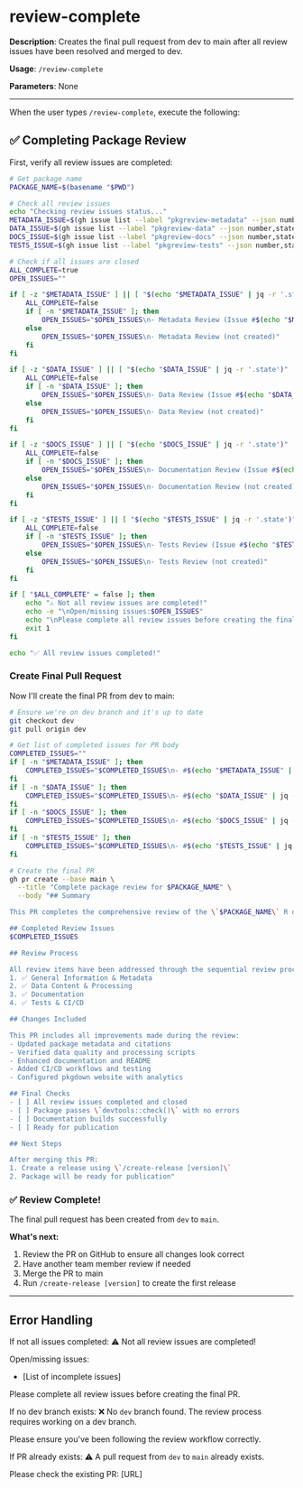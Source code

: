 # review-complete

**Description**: Creates the final pull request from dev to main after all review issues have been resolved and merged to dev.

**Usage**: `/review-complete`

**Parameters**: None

---

When the user types `/review-complete`, execute the following:

## ✅ Completing Package Review

First, verify all review issues are completed:

```bash
# Get package name
PACKAGE_NAME=$(basename "$PWD")

# Check all review issues
echo "Checking review issues status..."
METADATA_ISSUE=$(gh issue list --label "pkgreview-metadata" --json number,state,title --jq '.[0] // empty')
DATA_ISSUE=$(gh issue list --label "pkgreview-data" --json number,state,title --jq '.[0] // empty')
DOCS_ISSUE=$(gh issue list --label "pkgreview-docs" --json number,state,title --jq '.[0] // empty')
TESTS_ISSUE=$(gh issue list --label "pkgreview-tests" --json number,state,title --jq '.[0] // empty')

# Check if all issues are closed
ALL_COMPLETE=true
OPEN_ISSUES=""

if [ -z "$METADATA_ISSUE" ] || [ "$(echo "$METADATA_ISSUE" | jq -r '.state')" != "CLOSED" ]; then
    ALL_COMPLETE=false
    if [ -n "$METADATA_ISSUE" ]; then
        OPEN_ISSUES="$OPEN_ISSUES\n- Metadata Review (Issue #$(echo "$METADATA_ISSUE" | jq -r '.number'))"
    else
        OPEN_ISSUES="$OPEN_ISSUES\n- Metadata Review (not created)"
    fi
fi

if [ -z "$DATA_ISSUE" ] || [ "$(echo "$DATA_ISSUE" | jq -r '.state')" != "CLOSED" ]; then
    ALL_COMPLETE=false
    if [ -n "$DATA_ISSUE" ]; then
        OPEN_ISSUES="$OPEN_ISSUES\n- Data Review (Issue #$(echo "$DATA_ISSUE" | jq -r '.number'))"
    else
        OPEN_ISSUES="$OPEN_ISSUES\n- Data Review (not created)"
    fi
fi

if [ -z "$DOCS_ISSUE" ] || [ "$(echo "$DOCS_ISSUE" | jq -r '.state')" != "CLOSED" ]; then
    ALL_COMPLETE=false
    if [ -n "$DOCS_ISSUE" ]; then
        OPEN_ISSUES="$OPEN_ISSUES\n- Documentation Review (Issue #$(echo "$DOCS_ISSUE" | jq -r '.number'))"
    else
        OPEN_ISSUES="$OPEN_ISSUES\n- Documentation Review (not created)"
    fi
fi

if [ -z "$TESTS_ISSUE" ] || [ "$(echo "$TESTS_ISSUE" | jq -r '.state')" != "CLOSED" ]; then
    ALL_COMPLETE=false
    if [ -n "$TESTS_ISSUE" ]; then
        OPEN_ISSUES="$OPEN_ISSUES\n- Tests Review (Issue #$(echo "$TESTS_ISSUE" | jq -r '.number'))"
    else
        OPEN_ISSUES="$OPEN_ISSUES\n- Tests Review (not created)"
    fi
fi

if [ "$ALL_COMPLETE" = false ]; then
    echo "⚠️ Not all review issues are completed!"
    echo -e "\nOpen/missing issues:$OPEN_ISSUES"
    echo "\nPlease complete all review issues before creating the final PR."
    exit 1
fi

echo "✅ All review issues completed!"
```

### Create Final Pull Request

Now I'll create the final PR from dev to main:

```bash
# Ensure we're on dev branch and it's up to date
git checkout dev
git pull origin dev

# Get list of completed issues for PR body
COMPLETED_ISSUES=""
if [ -n "$METADATA_ISSUE" ]; then
    COMPLETED_ISSUES="$COMPLETED_ISSUES\n- #$(echo "$METADATA_ISSUE" | jq -r '.number'): $(echo "$METADATA_ISSUE" | jq -r '.title')"
fi
if [ -n "$DATA_ISSUE" ]; then
    COMPLETED_ISSUES="$COMPLETED_ISSUES\n- #$(echo "$DATA_ISSUE" | jq -r '.number'): $(echo "$DATA_ISSUE" | jq -r '.title')"
fi
if [ -n "$DOCS_ISSUE" ]; then
    COMPLETED_ISSUES="$COMPLETED_ISSUES\n- #$(echo "$DOCS_ISSUE" | jq -r '.number'): $(echo "$DOCS_ISSUE" | jq -r '.title')"
fi
if [ -n "$TESTS_ISSUE" ]; then
    COMPLETED_ISSUES="$COMPLETED_ISSUES\n- #$(echo "$TESTS_ISSUE" | jq -r '.number'): $(echo "$TESTS_ISSUE" | jq -r '.title')"
fi

# Create the final PR
gh pr create --base main \
  --title "Complete package review for $PACKAGE_NAME" \
  --body "## Summary

This PR completes the comprehensive review of the \`$PACKAGE_NAME\` R data package following openwashdata standards.

## Completed Review Issues
$COMPLETED_ISSUES

## Review Process

All review items have been addressed through the sequential review process:
1. ✅ General Information & Metadata
2. ✅ Data Content & Processing
3. ✅ Documentation
4. ✅ Tests & CI/CD

## Changes Included

This PR includes all improvements made during the review:
- Updated package metadata and citations
- Verified data quality and processing scripts
- Enhanced documentation and README
- Added CI/CD workflows and testing
- Configured pkgdown website with analytics

## Final Checks
- [ ] All review issues completed and closed
- [ ] Package passes \`devtools::check()\` with no errors
- [ ] Documentation builds successfully
- [ ] Ready for publication

## Next Steps

After merging this PR:
1. Create a release using \`/create-release [version]\`
2. Package will be ready for publication"
```

### ✅ Review Complete!

The final pull request has been created from `dev` to `main`.

**What's next:**
1. Review the PR on GitHub to ensure all changes look correct
2. Have another team member review if needed
3. Merge the PR to main
4. Run `/create-release [version]` to create the first release

---

## Error Handling

If not all issues completed:
⚠️ Not all review issues are completed!

Open/missing issues:
- [List of incomplete issues]

Please complete all review issues before creating the final PR.

If no dev branch exists:
❌ No `dev` branch found. The review process requires working on a dev branch.

Please ensure you've been following the review workflow correctly.

If PR already exists:
⚠️ A pull request from `dev` to `main` already exists.

Please check the existing PR: [URL]